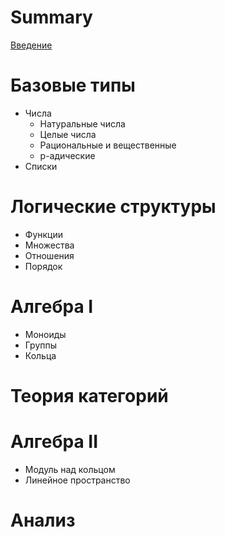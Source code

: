 # Summary

[Введение](./intro.md)

# Базовые типы
- Числа
    - Натуральные числа
    - Целые числа
    - Рациональные и вещественные
    - p-адические
- Списки

# Логические структуры
- Функции
- Множества
- Отношения
- Порядок

# Алгебра I
- Моноиды
- Группы
- Кольца

# Теория категорий

# Алгебра II
- Модуль над кольцом
- Линейное пространство

# Анализ

